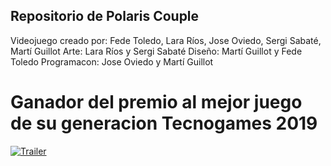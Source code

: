 ## Repositorio de Polaris Couple
Videojuego creado por: Fede Toledo, Lara Ríos, Jose Oviedo, Sergi Sabaté, Martí Guillot
Arte: Lara Ríos y Sergi Sabaté
Diseño: Martí Guillot y Fede Toledo
Programacon: Jose Oviedo y Martí Guillot

# Ganador del premio al mejor juego de su generacion Tecnogames 2019

 [![Trailer](https://i.imgur.com/yIK4NQq.png)](https://www.youtube.com/watch?v=odVj4WYq1CY)
